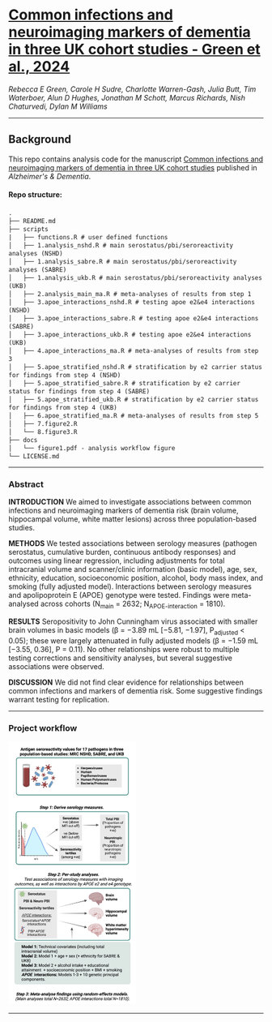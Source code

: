# [**Common infections and neuroimaging markers of dementia in three UK cohort studies - Green et al., 2024**](https://doi.org/10.1002/alz.13613)

_Rebecca E Green, Carole H Sudre, Charlotte Warren-Gash, Julia Butt, Tim Waterboer, Alun D Hughes, Jonathan M Schott, Marcus Richards, Nish Chaturvedi, Dylan M Williams_

---

## Background

This repo contains analysis code for the manuscript [Common infections and neuroimaging markers of dementia in three UK cohort studies](https://doi.org/10.1002/alz.13613) published in _Alzheimer's & Dementia_.

#### Repo structure:

```
.
├── README.md
├── scripts
|   ├── functions.R # user defined functions
│   ├── 1.analysis_nshd.R # main serostatus/pbi/seroreactivity analyses (NSHD)
│   ├── 1.analysis_sabre.R # main serostatus/pbi/seroreactivity analyses (SABRE)
│   ├── 1.analysis_ukb.R # main serostatus/pbi/seroreactivity analyses (UKB)
│   ├── 2.analysis_main_ma.R # meta-analyses of results from step 1
│   ├── 3.apoe_interactions_nshd.R # testing apoe e2&e4 interactions (NSHD)
│   ├── 3.apoe_interactions_sabre.R # testing apoe e2&e4 interactions (SABRE)
│   ├── 3.apoe_interactions_ukb.R # testing apoe e2&e4 interactions (UKB)
│   ├── 4.apoe_interactions_ma.R # meta-analyses of results from step 3
│   ├── 5.apoe_stratified_nshd.R # stratification by e2 carrier status for findings from step 4 (NSHD)
│   ├── 5.apoe_stratified_sabre.R # stratification by e2 carrier status for findings from step 4 (SABRE)
│   ├── 5.apoe_stratified_ukb.R # stratification by e2 carrier status for findings from step 4 (UKB)
│   ├── 6.apoe_stratified_ma.R # meta-analyses of results from step 5
│   ├── 7.figure2.R
│   └── 8.figure3.R
├── docs
│   └── figure1.pdf - analysis workflow figure
└── LICENSE.md

```

--- 

### Abstract 
**INTRODUCTION**
We aimed to investigate associations between common infections and neuroimaging markers of dementia risk (brain volume, hippocampal volume, white matter lesions) across three population-based studies.

**METHODS**
We tested associations between serology measures (pathogen serostatus, cumulative burden, continuous antibody responses) and outcomes using linear regression, including adjustments for total intracranial volume and scanner/clinic information (basic model), age, sex, ethnicity, education, socioeconomic position, alcohol, body mass index, and smoking (fully adjusted model). Interactions between serology measures and apolipoprotein E (APOE) genotype were tested. Findings were meta-analysed across cohorts (N<sub>main</sub> = 2632; N<sub>APOE-interaction</sub> = 1810).

**RESULTS**
Seropositivity to John Cunningham virus associated with smaller brain volumes in basic models (β = −3.89 mL [−5.81, −1.97], P<sub>adjusted</sub> < 0.05); these were largely attenuated in fully adjusted models (β = −1.59 mL [−3.55, 0.36], P = 0.11). No other relationships were robust to multiple testing corrections and sensitivity analyses, but several suggestive associations were observed.

**DISCUSSION**
We did not find clear evidence for relationships between common infections and markers of dementia risk. Some suggestive findings warrant testing for replication.

---

### Project workflow
<img src="docs/figure1.png" width="50%"/>


---
